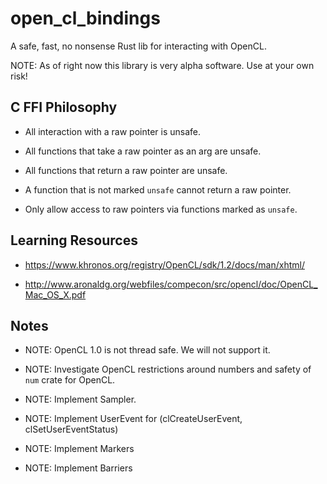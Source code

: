# open_cl_bindings

A safe, fast, no nonsense Rust lib for interacting with OpenCL.

NOTE: As of right now this library is very alpha software. Use at your own risk!


## C FFI Philosophy

  + All interaction with a raw pointer is unsafe.
    
  + All functions that take a raw pointer as an arg are unsafe.

  + All functions that return a raw pointer are unsafe.

  + A function that is not marked `unsafe` cannot return a raw pointer.

  + Only allow access to raw pointers via functions marked as `unsafe`.

## Learning Resources

 + https://www.khronos.org/registry/OpenCL/sdk/1.2/docs/man/xhtml/

 + http://www.aronaldg.org/webfiles/compecon/src/opencl/doc/OpenCL_Mac_OS_X.pdf

## Notes 

  + NOTE: OpenCL 1.0 is not thread safe. We will not support it.
  
  + NOTE: Investigate OpenCL restrictions around numbers and safety of `num` crate for OpenCL.
  
  + NOTE: Implement Sampler.
  
  + NOTE: Implement UserEvent for (clCreateUserEvent, clSetUserEventStatus)
  
  + NOTE: Implement Markers
  
  + NOTE: Implement Barriers